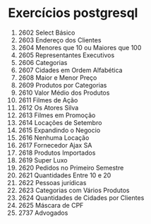 # Exercícios postgresql

1. 2602		Select Básico
2. 2603		Endereço dos Clientes
3. 2604		Menores que 10 ou Maiores que 100
4. 2605		Representantes Executivos
5. 2606		Categorias
6. 2607		Cidades em Ordem Alfabética
7. 2608		Maior e Menor Preço
8. 2609		Produtos por Categorias
9. 2610		Valor Médio dos Produtos
10. 2611		Filmes de Ação
11. 2612		Os Atores Silva
12. 2613		Filmes em Promoção
13. 2614		Locações de Setembro
14. 2615		Expandindo o Negocio
15. 2616		Nenhuma Locação
16. 2617		Fornecedor Ajax SA
17. 2618		Produtos Importados
18. 2619		Super Luxo
19. 2620		Pedidos no Primeiro Semestre
20. 2621		Quantidades Entre 10 e 20
21. 2622		Pessoas jurídicas
22. 2623		Categorias com Vários Produtos
23. 2624		Quantidades de Cidades por Clientes
24. 2625		Máscara de CPF
25. 2737		Advogados	
